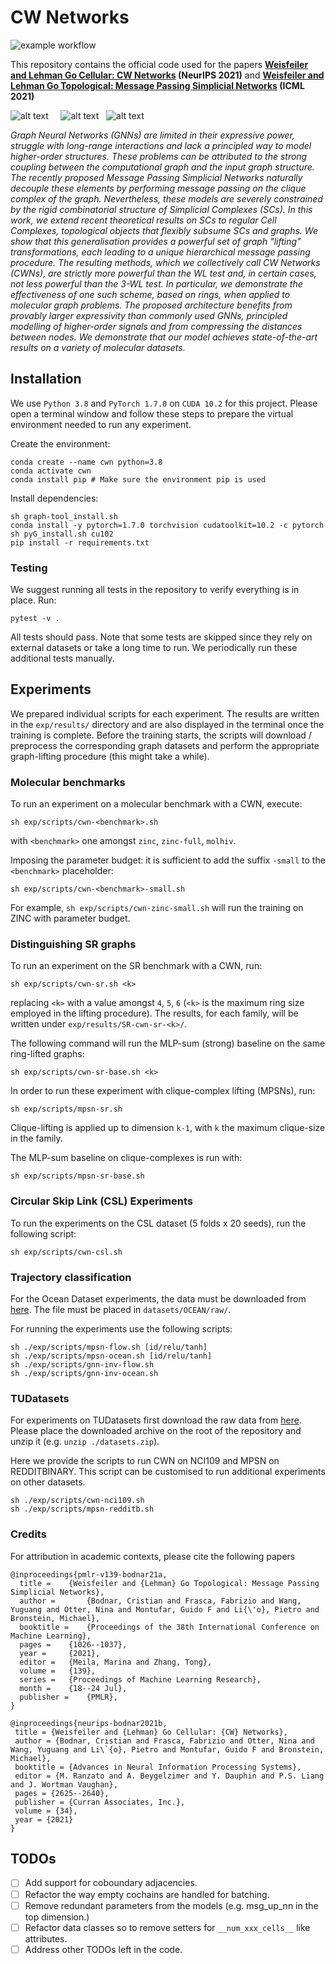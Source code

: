# CW Networks

![example workflow](https://github.com/twitter-research/cwn/actions/workflows/python-package.yml/badge.svg)

This repository contains the official code used for the papers
**[Weisfeiler and Lehman Go Cellular: CW Networks](https://arxiv.org/abs/2106.12575) (NeurIPS 2021)**
and **[Weisfeiler and Lehman Go Topological: Message Passing Simplicial Networks](https://arxiv.org/abs/2103.03212) (ICML 2021)**

![alt text](./figures/glue_disks.jpeg)&nbsp;&nbsp;&nbsp;&nbsp;  ![alt text](./figures/sphere.jpeg)&nbsp;&nbsp;  ![alt text](./figures/empty_tetrahderon.jpeg)

*Graph Neural Networks (GNNs) are limited in their expressive power, struggle with long-range 
interactions and lack a principled way to model higher-order structures. These problems can be 
attributed to the strong coupling between the computational graph and the input graph structure. 
The recently proposed Message Passing Simplicial Networks naturally decouple these elements 
by performing message passing on the clique complex of the graph. Nevertheless, 
these models are severely constrained by the rigid combinatorial structure of 
Simplicial Complexes (SCs). In this work, we extend recent theoretical results on SCs to 
regular Cell Complexes, topological objects that flexibly subsume SCs and graphs. 
We show that this generalisation provides a powerful set of graph "lifting" transformations, 
each leading to a unique hierarchical message passing procedure. The resulting methods, 
which we collectively call CW Networks (CWNs), are strictly more powerful than the WL test and, 
in certain cases, not less powerful than the 3-WL test. In particular, we demonstrate the 
effectiveness of one such scheme, based on rings, when applied to molecular graph problems. 
The proposed architecture benefits from provably larger expressivity than commonly used GNNs, 
principled modelling of higher-order signals and from compressing the distances between nodes. 
We demonstrate that our model achieves state-of-the-art results on a variety of molecular datasets.*

## Installation

We use `Python 3.8` and `PyTorch 1.7.0` on `CUDA 10.2` for this project.
Please open a terminal window and follow these steps to prepare the virtual environment needed to run any experiment.

Create the environment:
```shell
conda create --name cwn python=3.8
conda activate cwn
conda install pip # Make sure the environment pip is used
```

Install dependencies:
```shell
sh graph-tool_install.sh
conda install -y pytorch=1.7.0 torchvision cudatoolkit=10.2 -c pytorch
sh pyG_install.sh cu102
pip install -r requirements.txt
```

### Testing

We suggest running all tests in the repository to verify everything is in place. Run:
```shell
pytest -v .
```
All tests should pass. Note that some tests are skipped since they rely on external
datasets or take a long time to run. We periodically run these additional tests manually.  

## Experiments 

We prepared individual scripts for each experiment. The results are written in the
`exp/results/` directory and are also displayed in the terminal once the training is
complete. Before the training starts, the scripts will download / preprocess the corresponding graph datasets 
and perform the appropriate graph-lifting procedure (this might take a while).

### Molecular benchmarks

To run an experiment on a molecular benchmark with a CWN, execute:
```shell
sh exp/scripts/cwn-<benchmark>.sh
```
with `<benchmark>` one amongst `zinc`, `zinc-full`, `molhiv`.

Imposing the parameter budget: it is sufficient to add the suffix `-small` to the `<benchmark>` placeholder:
```shell
sh exp/scripts/cwn-<benchmark>-small.sh
```
For example, `sh exp/scripts/cwn-zinc-small.sh` will run the training on ZINC with parameter budget.

### Distinguishing SR graphs

To run an experiment on the SR benchmark with a CWN, run:
```shell
sh exp/scripts/cwn-sr.sh <k>
```
replacing `<k>` with a value amongst `4`, `5`, `6` (`<k>` is the maximum ring size employed in the lifting procedure). The results, for each family, will be written under `exp/results/SR-cwn-sr-<k>/`.

The following command will run the MLP-sum (strong) baseline on the same ring-lifted graphs:
```shell
sh exp/scripts/cwn-sr-base.sh <k>
```

In order to run these experiment with clique-complex lifting (MPSNs), run:
```shell
sh exp/scripts/mpsn-sr.sh
```
Clique-lifting is applied up to dimension `k-1`, with `k` the maximum clique-size in the family.

The MLP-sum baseline on clique-complexes is run with:
```shell
sh exp/scripts/mpsn-sr-base.sh
```

### Circular Skip Link (CSL) Experiments

To run the experiments on the CSL dataset (5 folds x 20 seeds), run the following script:
```shell
sh exp/scripts/cwn-csl.sh
```

### Trajectory classification

For the Ocean Dataset experiments, the data must be downloaded from [here](https://github.com/nglaze00/SCoNe_GCN/blob/master/ocean_drifters_data/dataBuoys.jld2).
The file must be placed in `datasets/OCEAN/raw/`. 

For running the experiments use the following scripts:
```shell
sh ./exp/scripts/mpsn-flow.sh [id/relu/tanh]
sh ./exp/scripts/mpsn-ocean.sh [id/relu/tanh]
sh ./exp/scripts/gnn-inv-flow.sh
sh ./exp/scripts/gnn-inv-ocean.sh
```

### TUDatasets

For experiments on TUDatasets first download the raw data from [here](https://www.dropbox.com/s/2ekun30wxyxpcr7/datasets.zip?dl=0).
Please place the downloaded archive on the root of the repository and unzip it (e.g. `unzip ./datasets.zip`).

Here we provide the scripts to run CWN on NCI109 and MPSN on REDDITBINARY. This script can be customised to run additional experiments on other datasets.
```shell
sh ./exp/scripts/cwn-nci109.sh
sh ./exp/scripts/mpsn-redditb.sh
```

### Credits

For attribution in academic contexts, please cite the following papers

```
@inproceedings{pmlr-v139-bodnar21a,
  title = 	 {Weisfeiler and {Lehman} Go Topological: Message Passing Simplicial Networks},
  author =       {Bodnar, Cristian and Frasca, Fabrizio and Wang, Yuguang and Otter, Nina and Montufar, Guido F and Li{\'o}, Pietro and Bronstein, Michael},
  booktitle = 	 {Proceedings of the 38th International Conference on Machine Learning},
  pages = 	 {1026--1037},
  year = 	 {2021},
  editor = 	 {Meila, Marina and Zhang, Tong},
  volume = 	 {139},
  series = 	 {Proceedings of Machine Learning Research},
  month = 	 {18--24 Jul},
  publisher =    {PMLR},
}
```

```
@inproceedings{neurips-bodnar2021b,
 title = {Weisfeiler and {Lehman} Go Cellular: {CW} Networks},
 author = {Bodnar, Cristian and Frasca, Fabrizio and Otter, Nina and Wang, Yuguang and Li\`{o}, Pietro and Montufar, Guido F and Bronstein, Michael},
 booktitle = {Advances in Neural Information Processing Systems},
 editor = {M. Ranzato and A. Beygelzimer and Y. Dauphin and P.S. Liang and J. Wortman Vaughan},
 pages = {2625--2640},
 publisher = {Curran Associates, Inc.},
 volume = {34},
 year = {2021}
}
```

## TODOs

- [ ] Add support for coboundary adjacencies. 
- [ ] Refactor the way empty cochains are handled for batching.
- [ ] Remove redundant parameters from the models 
  (e.g. msg_up_nn in the top dimension.)   
- [ ] Refactor data classes so to remove setters for `__num_xxx_cells__` like attributes.
- [ ] Address other TODOs left in the code.
